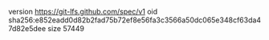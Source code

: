 version https://git-lfs.github.com/spec/v1
oid sha256:e852eadd0d82b2fad75b72ef8e56fa3c3566a50dc065e348cf63da47d82e5dee
size 57449
